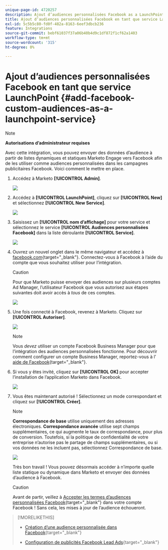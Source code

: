 ```yaml
---
unique-page-id: 4720257
description: Ajout d’audiences personnalisées Facebook as a LaunchPoint Service - Documents Marketo - Documentation du produit
title: Ajout d’audiences personnalisées Facebook en tant que service LaunchPoint
exl-id: 5c5b5c80-fd0f-482a-8163-6eef3dbcb236
feature: Integrations
source-git-commit: bebf61037f37a06b40b4d9c1df872f1cf62a1403
workflow-type: tm+mt
source-wordcount: '315'
ht-degree: 0%

---
```


# Ajout d’audiences personnalisées Facebook en tant que service LaunchPoint {#add-facebook-custom-audiences-as-a-launchpoint-service}

>[!NOTE]
>
>**Autorisations d’administrateur requises**

Avec cette intégration, vous pouvez envoyer des données d’audience à partir de listes dynamiques et statiques Marketo Engage vers Facebook afin de les utiliser comme audiences personnalisées dans les campagnes publicitaires Facebook. Voici comment le mettre en place.

1. Accédez à Marketo **[!UICONTROL Admin]**.

   ![](assets/image2016-11-29-10-3a50-3a29.png)

1. Accédez à **[!UICONTROL LaunchPoint]**, cliquez sur **[!UICONTROL New]** et sélectionnez **[!UICONTROL New Service]**.

   ![](assets/image2016-11-29-10-3a51-3a11.png)

1. Saisissez un **[!UICONTROL nom d’affichage]** pour votre service et sélectionnez le service **[!UICONTROL Audiences personnalisées Facebook]** dans la liste déroulante **[!UICONTROL Service]**.

   ![](assets/image2016-11-29-12-3a51-3a8.png)

1. Ouvrez un nouvel onglet dans le même navigateur et accédez à [facebook.com](https://www.facebook.com/){target="_blank"}. Connectez-vous à Facebook à l’aide du compte que vous souhaitez utiliser pour l’intégration.

   >[!CAUTION]
   >
   >Pour que Marketo puisse envoyer des audiences sur plusieurs comptes Ad Manager, l’utilisateur Facebook que vous autorisez aux étapes suivantes doit avoir accès à *tous* de ces comptes.

   ![](assets/image2016-11-29-10-3a52-3a29.png)

1. Une fois connecté à Facebook, revenez à Marketo. Cliquez sur **[!UICONTROL Autoriser]**.

   ![](assets/fb-custom-authorize-hand.png)

   >[!NOTE]
   >
   >Vous _devez_ utiliser un compte Facebook Business Manager pour que l’intégration des audiences personnalisées fonctionne. Pour découvrir comment configurer un compte Business Manager, reportez-vous à l’ [aide de Facebook](https://www.facebook.com/business/help/1710077379203657){target="_blank"}.

1. Si vous y êtes invité, cliquez sur **[!UICONTROL OK]** pour accepter l’installation de l’application Marketo dans Facebook.

   ![](assets/image2016-11-29-10-3a56-3a3.png)

1. Vous êtes maintenant autorisé ! Sélectionnez un mode correspondant et cliquez sur **[!UICONTROL Créer]**.

   >[!NOTE]
   >
   >**Correspondance de base** utilise uniquement des adresses électroniques. **Correspondance avancée** utilise sept champs supplémentaires, ce qui augmente le taux de correspondance, pour plus de conversion. Toutefois, si la politique de confidentialité de votre entreprise n’autorise pas le partage de champs supplémentaires, ou si vos données ne les incluent pas, sélectionnez Correspondance de base.

   ![](assets/fb-custom-adv-matching-hands.png)

   Très bon travail ! Vous pouvez désormais accéder à n’importe quelle liste statique ou dynamique dans Marketo et envoyer des données d’audience à Facebook.

   >[!CAUTION]
   >
   >Avant de partir, veillez à [Accepter les termes d’audiences personnalisées Facebook](https://www.facebook.com/ads/manage/customaudiences/tos.php){target="_blank"} dans votre compte Facebook ! Sans cela, les mises à jour de l’audience échoueront.

>[!MORELIKETHIS]
>
>* [Création d’une audience personnalisée dans Facebook](/help/marketo/product-docs/demand-generation/facebook/create-a-custom-audience-in-facebook.md){target="_blank"}
>
>* [Configuration de publicités Facebook Lead Ads](/help/marketo/product-docs/demand-generation/facebook/set-up-facebook-lead-ads.md){target="_blank"}

